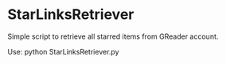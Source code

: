 StarLinksRetriever
==================

Simple script to retrieve all starred items from GReader account.

Use: python StarLinksRetriever.py <username> <password> <filename>